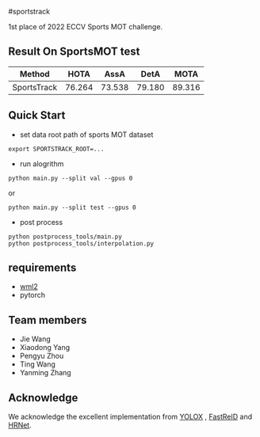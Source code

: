 #sportstrack

1st place of 2022 ECCV Sports MOT challenge.

## Result On SportsMOT test

|Method|HOTA|AssA|DetA|MOTA|
|---|---|---|---|---|
|SportsTrack|76.264|73.538|79.180|89.316|

## Quick Start

- set data root path of sports MOT dataset

```
export SPORTSTRACK_ROOT=...
```
- run alogrithm 

```
python main.py --split val --gpus 0
```

or 

```
python main.py --split test --gpus 0
```

- post process

```
python postprocess_tools/main.py
python postprocess_tools/interpolation.py
```

## requirements

- [wml2](https://github.com/vghost2008/wml2)
- pytorch


## Team members

- Jie Wang
- Xiaodong Yang
- Pengyu Zhou
- Ting Wang 
- Yanming Zhang


## Acknowledge

We acknowledge the excellent implementation from [YOLOX](https://github.com/Megvii-BaseDetection/YOLOX) , [FastReID](https://github.com/JDAI-CV/fast-reid) and [HRNet](https://github.com/leoxiaobin/deep-high-resolution-net.pytorch).





